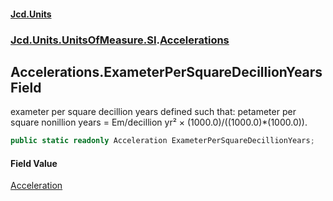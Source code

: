 #### [Jcd.Units](index.md 'index')
### [Jcd.Units.UnitsOfMeasure.SI](Jcd.Units.UnitsOfMeasure.SI.md 'Jcd.Units.UnitsOfMeasure.SI').[Accelerations](Accelerations.md 'Jcd.Units.UnitsOfMeasure.SI.Accelerations')

## Accelerations.ExameterPerSquareDecillionYears Field

exameter per square decillion years defined such that: petameter per square nonillion years = Em/decillion yr² ×
(1000.0)/((1000.0)*(1000.0)).

```csharp
public static readonly Acceleration ExameterPerSquareDecillionYears;
```

#### Field Value
[Acceleration](Acceleration.md 'Jcd.Units.UnitTypes.Acceleration')